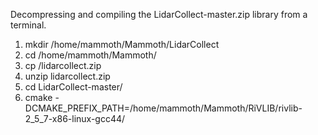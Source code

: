 Decompressing and compiling the LidarCollect-master.zip library from a terminal.

1. mkdir /home/mammoth/Mammoth/LidarCollect
2. cd /home/mammoth/Mammoth/
3. cp <source location> /lidarcollect.zip
4. unzip lidarcollect.zip
5. cd LidarCollect-master/
6. cmake -DCMAKE_PREFIX_PATH=/home/mammoth/Mammoth/RiVLIB/rivlib-2_5_7-x86-linux-gcc44/
